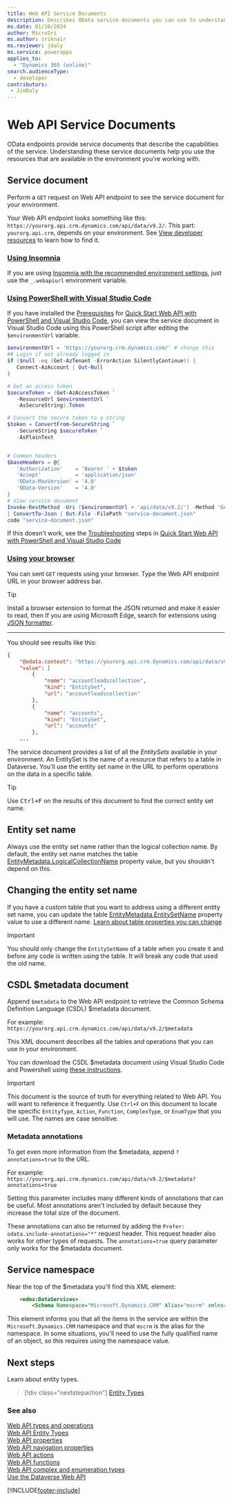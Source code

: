 ```yaml
---
title: Web API Service Documents
description: Describes OData service documents you can use to understand the Dataverse Web API capabilities available in your environment.
ms.date: 01/10/2024
author: MicroSri
ms.author: sriknair
ms.reviewer: jdaly
ms.service: powerapps
applies_to: 
  - "Dynamics 365 (online)" 
search.audienceType: 
  - developer
contributors:
 - JimDaly
---
```

# Web API Service Documents

OData endpoints provide service documents that describe the capabilities of the service. Understanding these service documents help you use the resources that are available in the environment you're working with.

## Service document

Perform a `GET` request on Web API endpoint to see the service document for your environment. 

Your Web API endpoint looks something like this: `https://yourorg.api.crm.dynamics.com/api/data/v9.2/`. This part: `yourorg.api.crm`, depends on your environment. See [View developer resources](../view-download-developer-resources.md) to learn how to find it.

### [Using Insomnia](#tab/insomnia)

If you are using [Insomnia with the recommended environment settings](insomnia.md), just use the `_.webapiurl` environment variable.

### [Using PowerShell with Visual Studio Code](#tab/ps)

If you have installed the [Prerequisites](quick-start-ps.md#prerequisites) for [Quick Start Web API with PowerShell and Visual Studio Code](quick-start-ps.md), you can view the service document in Visual Studio Code using this PowerShell script after editing the `$environmentUrl` variable.

```powershell
$environmentUrl = 'https://yourorg.crm.dynamics.com/' # change this
## Login if not already logged in
if ($null -eq (Get-AzTenant -ErrorAction SilentlyContinue)) {
   Connect-AzAccount | Out-Null
}

# Get an access token
$secureToken = (Get-AzAccessToken `
   -ResourceUrl $environmentUrl `
   -AsSecureString).Token

# Convert the secure token to a string
$token = ConvertFrom-SecureString `
   -SecureString $secureToken `
   -AsPlainText


# Common headers
$baseHeaders = @{
   'Authorization'    = 'Bearer ' + $token
   'Accept'           = 'application/json'
   'OData-MaxVersion' = '4.0'
   'OData-Version'    = '4.0'
}
# View service document
Invoke-RestMethod -Uri ($environmentUrl + 'api/data/v9.2/') -Method 'Get' -Headers $baseHeaders
| ConvertTo-Json | Out-File -FilePath "service-document.json"
code "service-document.json"
```

If this doesn't work, see the [Troubleshooting](quick-start-ps.md#troubleshooting) steps in [Quick Start Web API with PowerShell and Visual Studio Code](quick-start-ps.md)

### [Using your browser](#tab/browser)

You can sent `GET` requests using your browser. Type the Web API endpoint URL in your browser address bar.

> [!TIP]
> Install a browser extension to format the JSON returned and make it easier to read, then  If you are using Microsoft Edge, search for extensions using [JSON formatter](https://microsoftedge.microsoft.com/addons/search/JSON%20formatter).

---

You should see results like this:

```json
{
    "@odata.context": "https://yourorg.api.crm.dynamics.com/api/data/v9.2/$metadata",
    "value": [
        {
            "name": "accountleadscollection",
            "kind": "EntitySet",
            "url": "accountleadscollection"
        },
        {
            "name": "accounts",
            "kind": "EntitySet",
            "url": "accounts"
        },
    ...
```

The service document provides a list of all the *EntitySets* available in your environment. An EntitySet is the name of a resource that refers to a table in Dataverse. You'll use the entity set name in the URL to perform operations on the data in a specific table.

> [!TIP]
> Use <kbd>Ctrl+F</kbd> on the results of this document to find the correct entity set name.

## Entity set name

Always use the entity set name rather than the logical collection name. By default, the entity set name matches the table [EntityMetadata.LogicalCollectionName](xref:Microsoft.Xrm.Sdk.Metadata.EntityMetadata.LogicalCollectionName) property value, but you shouldn't depend on this.


## Changing the entity set name

If you have a custom table that you want to address using a different entity set name, you can update the table [EntityMetadata.EntitySetName](xref:Microsoft.Xrm.Sdk.Metadata.EntityMetadata.EntitySetName) property value to use a different name. [Learn about table properties you can change](../customize-entity-metadata.md#editable-table-properties)

> [!IMPORTANT]
> You should only change the `EntitySetName` of a table when you create it and before any code is written using the table. It will break any code that used the old name.

<a name="bkmk_csdl"></a>

## CSDL $metadata document

Append `$metadata` to the Web API endpoint to retrieve the Common Schema Definition Language (CSDL) $metadata document.

For example: `https://yourorg.api.crm.dynamics.com/api/data/v9.2/$metadata`

This XML document describes all the tables and operations that you can use in your environment.

You can download the CSDL $metadata document using Visual Studio Code and Powershell using [these instructions](use-ps-and-vscode-web-api.md#download-the-dataverse-web-api-csdl-metadata-document).

> [!IMPORTANT]
> This document is the source of truth for everything related to Web API. You will want to reference it frequently. Use `Ctrl+F` on this document to locate the specific `EntityType`, `Action`, `Function`, `ComplexType`, or `EnumType` that you will use. The names are case sensitive.

### Metadata annotations

To get even more information from the $metadata, append `?annotations=true` to the URL.

For example: `https://yourorg.api.crm.dynamics.com/api/data/v9.2/$metadata?annotations=true`

Setting this parameter includes many different kinds of annotations that can be useful. Most annotations aren't included by default because they increase the total size of the document.

These annotations can also be returned by adding the `Prefer: odata.include-annotations="*"` request header. This request header also works for other types of requests. The `annotations=true` query parameter only works for the $metadata document.

## Service namespace

Near the top of the $metadata you'll find this XML element:

```xml
    <edmx:DataServices>
        <Schema Namespace="Microsoft.Dynamics.CRM" Alias="mscrm" xmlns="http://docs.oasis-open.org/odata/ns/edm">
```

This element informs you that all the items in the service are within the `Microsoft.Dynamics.CRM` namespace and that `mscrm` is the alias for the namespace. In some situations, you'll need to use the fully qualified name of an object, so this requires using the namespace value.


## Next steps

Learn about entity types.

> [!div class="nextstepaction"]
> [Entity Types](web-api-entitytypes.md)

### See also  

[Web API types and operations](web-api-types-operations.md)   
[Web API Entity Types](web-api-entitytypes.md)   
[Web API properties](web-api-properties.md)   
[Web API navigation properties](web-api-navigation-properties.md)   
[Web API actions](web-api-actions.md)   
[Web API functions](web-api-functions.md)   
[Web API complex and enumeration types](web-api-complex-enum-types.md)   
[Use the Dataverse Web API](overview.md)


[!INCLUDE[footer-include](../../../includes/footer-banner.md)]
